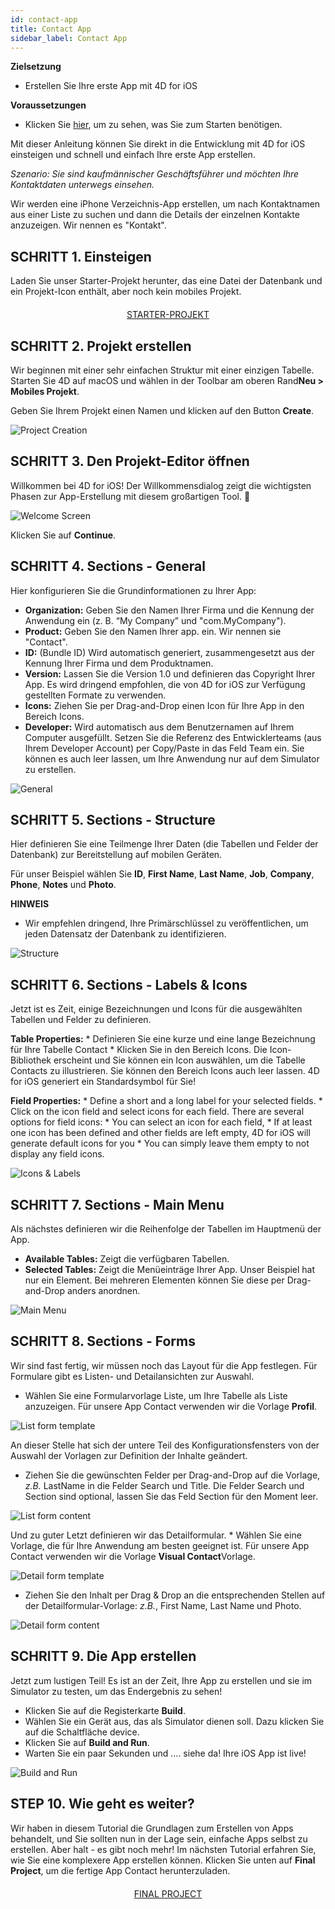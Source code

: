 ```yaml
---
id: contact-app
title: Contact App
sidebar_label: Contact App
---
```

<div class = "objectives"> 

**Zielsetzung**

* Erstellen Sie Ihre erste App mit 4D for iOS</div> <div class = "prerequisites"> 

**Voraussetzungen**

* Klicken Sie [hier](prerequisites.html), um zu sehen, was Sie zum Starten benötigen.</div> 

Mit dieser Anleitung können Sie direkt in die Entwicklung mit 4D for iOS einsteigen und schnell und einfach Ihre erste App erstellen.

*Szenario: Sie sind kaufmännischer Geschäftsführer und möchten Ihre Kontaktdaten unterwegs einsehen.*

Wir werden eine iPhone Verzeichnis-App erstellen, um nach Kontaktnamen aus einer Liste zu suchen und dann die Details der einzelnen Kontakte anzuzeigen. Wir nennen es "Kontakt".

## SCHRITT 1. Einsteigen

Laden Sie unser Starter-Projekt herunter, das eine Datei der Datenbank und ein Projekt-Icon enthält, aber noch kein mobiles Projekt.

<div style="text-align: center; margin-top: 20px">
  <p>
    

<a class="button"
href="../assets/contact-app/ContactStarter.zip">STARTER-PROJEKT</a>

  </p>
</div>

## SCHRITT 2. Projekt erstellen

Wir beginnen mit einer sehr einfachen Struktur mit einer einzigen Tabelle. Starten Sie 4D auf macOS und wählen in der Toolbar am oberen Rand**Neu > Mobiles Projekt**.

Geben Sie Ihrem Projekt einen Namen und klicken auf den Button **Create**.

![Project Creation](assets/contact-app/Project-creation-4D-for-iOS.png)

## SCHRITT 3. Den Projekt-Editor öffnen

Willkommen bei 4D for iOS! Der Willkommensdialog zeigt die wichtigsten Phasen zur App-Erstellung mit diesem großartigen Tool. 🙂

![Welcome Screen](assets/contact-app/Welcome-Screen-4D-for-iOS.png)

Klicken Sie auf **Continue**.

## SCHRITT 4. Sections - General

Hier konfigurieren Sie die Grundinformationen zu Ihrer App:

* **Organization:** Geben Sie den Namen Ihrer Firma und die Kennung der Anwendung ein (z. B. “My Company” und "com.MyCompany").
* **Product:** Geben Sie den Namen Ihrer app. ein. Wir nennen sie "Contact".
* **ID:** (Bundle ID) Wird automatisch generiert, zusammengesetzt aus der Kennung Ihrer Firma und dem Produktnamen.
* **Version:** Lassen Sie die Version 1.0 und definieren das Copyright Ihrer App. Es wird dringend empfohlen, die von 4D for iOS zur Verfügung gestellten Formate zu verwenden.
* **Icons:** Ziehen Sie per Drag-and-Drop einen Icon für Ihre App in den Bereich Icons.
* **Developer:** Wird automatisch aus dem Benutzernamen auf Ihrem Computer ausgefüllt. Setzen Sie die Referenz des Entwicklerteams (aus Ihrem Developer Account) per Copy/Paste in das Feld Team ein. Sie können es auch leer lassen, um Ihre Anwendung nur auf dem Simulator zu erstellen.

![General](assets/contact-app/Contact-app-general-section-4D-for-iOS.png)

## SCHRITT 5. Sections - Structure

Hier definieren Sie eine Teilmenge Ihrer Daten (die Tabellen und Felder der Datenbank) zur Bereitstellung auf mobilen Geräten.

Für unser Beispiel wählen Sie **ID**, **First Name**, **Last Name**, **Job**, **Company**, **Phone**, **Notes** und **Photo**.<div class = "tips"> 

**HINWEIS**

* Wir empfehlen dringend, Ihre Primärschlüssel zu veröffentlichen, um jeden Datensatz der Datenbank zu identifizieren.</div> 

![Structure](assets/contact-app/Contact-app-structure-section-4D-for-iOS.png)

## SCHRITT 6. Sections - Labels & Icons

Jetzt ist es Zeit, einige Bezeichnungen und Icons für die ausgewählten Tabellen und Felder zu definieren.

**Table Properties:** * Definieren Sie eine kurze und eine lange Bezeichnung für Ihre Tabelle Contact * Klicken Sie in den Bereich Icons. Die Icon-Bibliothek erscheint und Sie können ein Icon auswählen, um die Tabelle Contacts zu illustrieren. Sie können den Bereich Icons auch leer lassen. 4D for iOS generiert ein Standardsymbol für Sie!

**Field Properties:** * Define a short and a long label for your selected fields. * Click on the icon field and select icons for each field. There are several options for field icons: * You can select an icon for each field, * If at least one icon has been defined and other fields are left empty, 4D for iOS will generate default icons for you * You can simply leave them empty to not display any field icons.

![Icons & Labels](assets/contact-app/Contact-app-icons-labels-section-4D-for-iOS.png)

## SCHRITT 7. Sections - Main Menu

Als nächstes definieren wir die Reihenfolge der Tabellen im Hauptmenü der App.

* **Available Tables:** Zeigt die verfügbaren Tabellen.
* **Selected Tables:** Zeigt die Menüeinträge Ihrer App. Unser Beispiel hat nur ein Element. Bei mehreren Elementen können Sie diese per Drag-and-Drop anders anordnen.

![Main Menu](assets/contact-app/Contact-app-main-menu-section-4D-for-iOS.png)

## SCHRITT 8. Sections - Forms

Wir sind fast fertig, wir müssen noch das Layout für die App festlegen. Für Formulare gibt es Listen- und Detailansichten zur Auswahl.

* Wählen Sie eine Formularvorlage Liste, um Ihre Tabelle als Liste anzuzeigen. Für unsere App Contact verwenden wir die Vorlage **Profil**.

![List form template](assets/contact-app/ListformTemplate-form-section-4D-for-iOS.png)

An dieser Stelle hat sich der untere Teil des Konfigurationsfensters von der Auswahl der Vorlagen zur Definition der Inhalte geändert.

* Ziehen Sie die gewünschten Felder per Drag-and-Drop auf die Vorlage, *z.B.* LastName in die Felder Search und Title. Die Felder Search und Section sind optional, lassen Sie das Feld Section für den Moment leer.

![List form content](assets/contact-app/ListformContent-form-section-4D-for-iOS.png)

Und zu guter Letzt definieren wir das Detailformular. * Wählen Sie eine Vorlage, die für Ihre Anwendung am besten geeignet ist. Für unsere App Contact verwenden wir die Vorlage **Visual Contact**Vorlage.

![Detail form template](assets/contact-app/DetailformTemplate-form-section-4D-for-iOS.png)

* Ziehen Sie den Inhalt per Drag & Drop an die entsprechenden Stellen auf der Detailformular-Vorlage: *z.B.*, First Name, Last Name und Photo.

![Detail form content](assets/contact-app/DetailformContent-form-section-4D-for-iOS.png)

## SCHRITT 9. Die App erstellen

Jetzt zum lustigen Teil! Es ist an der Zeit, Ihre App zu erstellen und sie im Simulator zu testen, um das Endergebnis zu sehen!

* Klicken Sie auf die Registerkarte **Build**.
* Wählen Sie ein Gerät aus, das als Simulator dienen soll. Dazu klicken Sie auf die Schaltfläche device.
* Klicken Sie auf **Build and Run**.
* Warten Sie ein paar Sekunden und …. siehe da! Ihre iOS App ist live!

![Build and Run](assets/contact-app/Build-the-app-simulator.png)

## STEP 10. Wie geht es weiter?

Wir haben in diesem Tutorial die Grundlagen zum Erstellen von Apps behandelt, und Sie sollten nun in der Lage sein, einfache Apps selbst zu erstellen. Aber halt - es gibt noch mehr! Im nächsten Tutorial erfahren Sie, wie Sie eine komplexere App erstellen können. Klicken Sie unten auf **Final Project**, um die fertige App Contact herunterzuladen.

<div style="text-align: center; margin-top: 20px">
  <p>
    

<a class="button"
href="../assets/contact-app/ContactFinal.zip">FINAL PROJECT</a>

  </p>
</div>